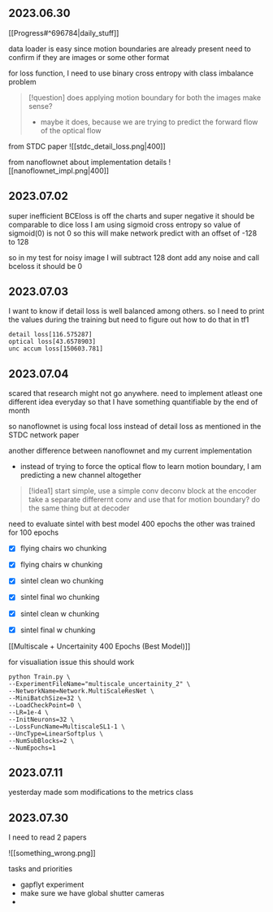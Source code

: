 ## 2023.06.30
[[Progress#^696784|daily_stuff]]

data loader is easy since motion boundaries are already present 
need to confirm if they are images or some other format 

for loss function, I need to use binary cross entropy with class imbalance problem 

>[!question] does applying motion boundary for both the images make sense? 
>- maybe it does, because we are trying to predict the forward flow of the optical flow 


from STDC paper 
![[stdc_detail_loss.png|400]]


from nanoflownet about implementation details 
![[nanoflownet_impl.png|400]]


## 2023.07.02

super inefficient 
BCEloss is off the charts and super negative 
it should be comparable to dice loss 
I am using sigmoid cross entropy
so value of sigmoid(0) is not 0 
so this will make network predict with an offset of -128 to 128

so in my test
for noisy image I will subtract 128 
dont add any noise 
and call bceloss 
it should be 0 

## 2023.07.03

I want to know if detail loss is well balanced among others. 
so I need to print the values during the training
but need to figure out how to do that in tf1
```
detail loss[116.575287]
optical loss[43.6578903]
unc accum loss[150603.781]
```

## 2023.07.04

scared that research might not go anywhere. 
need to implement atleast one different idea everyday so that I have something quantifiable by the end of month

so nanoflownet is using focal loss instead of detail loss as mentioned in the STDC network paper 

another difference between nanoflownet and my current implementation
- instead of trying to force the optical flow to learn motion boundary, I am predicting a new channel altogether

>[!idea1]
>start simple, 
>use a simple conv deconv block 
>at the encoder take a separate differernt conv and use that for motion boundary? 
>do the same thing but at decoder 
>


need to evaluate sintel with best model 400 epochs 
the other was trained for 100 epochs


- [x] flying chairs wo chunking
- [x] flying chairs w chunking
- [x] sintel clean wo chunking
- [x] sintel final wo chunking
- [x] sintel clean w chunking
- [x] sintel final w chunking


[[Multiscale + Uncertainity 400 Epochs (Best Model)]]



for visualiation issue 
this should work 
```
python Train.py \
--ExperimentFileName="multiscale_uncertainity_2" \
--NetworkName=Network.MultiScaleResNet \
--MiniBatchSize=32 \
--LoadCheckPoint=0 \
--LR=1e-4 \
--InitNeurons=32 \
--LossFuncName=MultiscaleSL1-1 \
--UncType=LinearSoftplus \
--NumSubBlocks=2 \
--NumEpochs=1
```

## 2023.07.11
yesterday made som modifications to the metrics class 


## 2023.07.30
I need to read 2 papers


![[something_wrong.png]]


tasks and priorities 
- gapflyt experiment
- make sure we have global shutter cameras 
- 